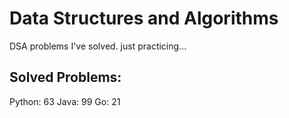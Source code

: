 # Data Structures and Algorithms
DSA problems I've solved. just practicing...

## Solved Problems:
Python: 63
Java: 99
Go: 21

